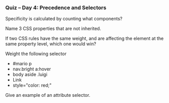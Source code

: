 ###  Quiz – Day 4: Precedence and Selectors

Specificity is calculated by counting what components?

Name 3 CSS properties that are not inherited.

If two CSS rules have the same weight, and are affecting the element at the same property level, which one would win?

Weight the following selector

* #mario p
* nav.bright a:hover
* body aside .luigi
* Link
* style="color: red;"

Give an example of an attribute selector.